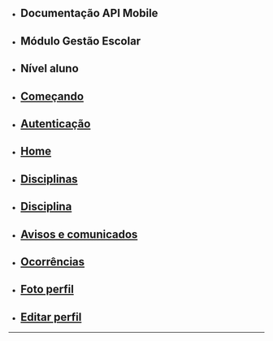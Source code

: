 - ## Documentação API Mobile
- ## Módulo Gestão Escolar
- ## Nível aluno
- ## [Começando](/docs/api/{{version}}/api-school-student-getting-started)
- ## [Autenticação](/docs/api/{{version}}/api-school-student-authentication)
- ## [Home](/docs/api/{{version}}/api-school-student-home)
- ## [Disciplinas](/docs/api/{{version}}/api-school-student-disciplines)
- ## [Disciplina](/docs/api/{{version}}/api-school-student-discipline)
- ## [Avisos e comunicados](/docs/api/{{version}}/api-school-student-noticeboard)
- ## [Ocorrências](/docs/api/{{version}}/api-school-student-occurrences)
- ## [Foto perfil](/docs/api/{{version}}/api-school-student-occurrences)
- ## [Editar perfil](/docs/api/{{version}}/api-school-student-occurrences)

---

<!-- - ## Apis
- ## [Pública](/docs/api/{{version}}/api-public)
- ## Módulo Gestão Escolar
- ## [Estudante](/docs/api/{{version}}/school-student)
- ## [Professor](/docs/api/{{version}}/school-teacher)
- ## Módulo Rede de Negócios
- ## [Associado](/docs/api/{{version}}/retailchain-associate)

-->